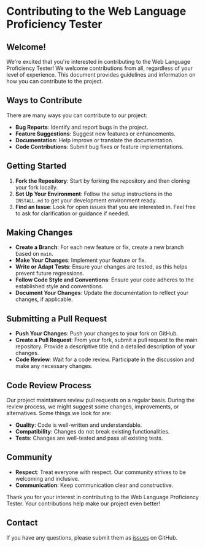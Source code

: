 # Contributing to the Web Language Proficiency Tester

## Welcome!
We're excited that you're interested in contributing to the Web Language Proficiency Tester! We welcome contributions from all, regardless of your level of experience. This document provides guidelines and information on how you can contribute to the project.

## Ways to Contribute
There are many ways you can contribute to our project:
- **Bug Reports**: Identify and report bugs in the project.
- **Feature Suggestions**: Suggest new features or enhancements.
- **Documentation**: Help improve or translate the documentation.
- **Code Contributions**: Submit bug fixes or feature implementations.

## Getting Started
1. **Fork the Repository**: Start by forking the repository and then cloning your fork locally.
2. **Set Up Your Environment**: Follow the setup instructions in the `INSTALL.md` to get your development environment ready.
3. **Find an Issue**: Look for open issues that you are interested in. Feel free to ask for clarification or guidance if needed.

## Making Changes
- **Create a Branch**: For each new feature or fix, create a new branch based on `main`.
- **Make Your Changes**: Implement your feature or fix.
- **Write or Adapt Tests**: Ensure your changes are tested, as this helps prevent future regressions.
- **Follow Code Style and Conventions**: Ensure your code adheres to the established style and conventions.
- **Document Your Changes**: Update the documentation to reflect your changes, if applicable.

## Submitting a Pull Request
- **Push Your Changes**: Push your changes to your fork on GitHub.
- **Create a Pull Request**: From your fork, submit a pull request to the main repository. Provide a descriptive title and a detailed description of your changes.
- **Code Review**: Wait for a code review. Participate in the discussion and make any necessary changes.

## Code Review Process
Our project maintainers review pull requests on a regular basis. During the review process, we might suggest some changes, improvements, or alternatives. Some things we look for are:
- **Quality**: Code is well-written and understandable.
- **Compatibility**: Changes do not break existing functionalities.
- **Tests**: Changes are well-tested and pass all existing tests.

## Community
- **Respect**: Treat everyone with respect. Our community strives to be welcoming and inclusive.
- **Communication**: Keep communication clear and constructive.

Thank you for your interest in contributing to the Web Language Proficiency Tester. Your contributions help make our project even better!

## Contact
If you have any questions, please submit them as [issues](https://github.com/DysektAI/CodingTest/issues) on GitHub.
